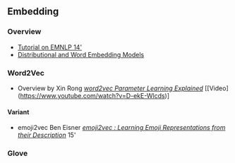 ## Embedding

### Overview
* [Tutorial on EMNLP 14'](http://emnlp2014.org/tutorials/8_notes.pdf)
* [Distributional and Word Embedding Models](https://github.com/Lambda-3/Indra/wiki/Distributional-and-Word-Embedding-Models)

### Word2Vec
* Overview by Xin Rong *[word2vec Parameter Learning Explained](https://arxiv.org/pdf/1411.2738.pdf)* [[Video] (https://www.youtube.com/watch?v=D-ekE-Wlcds)]

#### Variant
* emoji2vec 
Ben Eisner *[emoji2vec
: Learning Emoji Representations from their Description](http://aclweb.org/anthology/W16-6208)* 15'

### Glove




